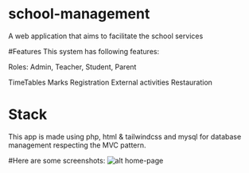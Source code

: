 # school-management

A web application that aims to facilitate the school services

#Features
This system has following features:

Roles:  Admin, Teacher, Student, Parent

TimeTables
Marks
Registration
External activities
Restauration


# Stack 
This app is made using php, html & tailwindcss and mysql for database management respecting the MVC pattern. 

#Here are some screenshots:
![alt home-page](https://drive.google.com/file/d/1xtRGk3dXjqEnFpSxsrrAzL8jmErMDCw9/view?usp=sharing/home_page_tdw.png)


